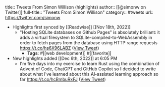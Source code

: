 title:: Tweets From Simon Willison (highlights)
author:: [[@simonw on Twitter]]
full-title:: "Tweets From Simon Willison"
category:: #tweets
url:: https://twitter.com/simonw

- Highlights first synced by [[Readwise]] [[Nov 18th, 2022]]
	- "Hosting SQLite databases on Github Pages" is absolutely brilliant: it adds a virtual filesystem to SQLite-compiled-to-WebAssembly in order to fetch pages from the database using HTTP range requests https://t.co/hs6X96LABZ ([View Tweet](https://twitter.com/simonw/status/1388933092216164352))
		- **Tags**: #[[web development]] #[[favorite]]
- New highlights added [[Dec 6th, 2022]] at 6:05 PM
	- I'm five days into my exercise to learn Rust using the combination of Advent of Code, ChatGPT and GitHub Copilot so I decided to write about what I've learned about this AI-assisted learning approach so far https://t.co/hcBmbuRxFJ ([View Tweet](https://twitter.com/simonw/status/1599874698065870848))